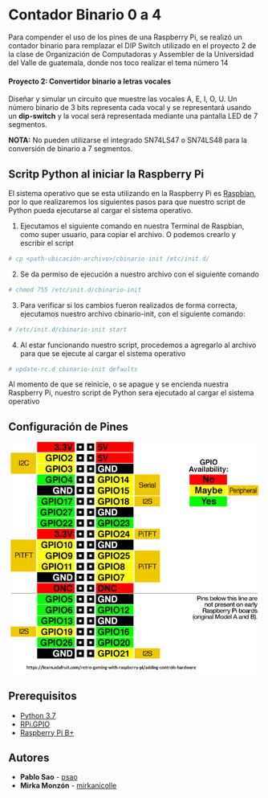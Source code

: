 # Contador Binario 0 a 4
Para compender el uso de los pines de una Raspberry Pi, se realizó un contador binario para remplazar el DIP Switch utilizado en el proyecto 2 de la clase de Organización de Computadoras y Assembler de la Universidad del Valle de guatemala, donde nos toco realizar el tema número 14

#### Proyecto 2: Convertidor binario a letras vocales
Diseñar y simular un circuito que muestre las vocales A, E, I, O, U. Un número binario de 3 bits representa cada vocal y se representará usando un **dip-switch** y la vocal será representada mediante una pantalla LED de 7 segmentos.

**NOTA:** No pueden utilizarse el integrado SN74LS47 o SN74LS48 para la conversión de binario a 7 segmentos.

## Scritp Python al iniciar la Raspberry Pi
El sistema operativo que se esta utilizando en la Raspberry Pi es [Raspbian](https://www.raspberrypi.org/downloads/raspbian/), por lo que realizaremos los siguientes pasos para que nuestro script de Python pueda ejecutarse al cargar el sistema operativo.

1. Ejecutamos el siguiente comando en nuestra Terminal de Raspbian, como super usuario, para copiar el archivo. O podemos crearlo y escribir el script 

```bash
# cp <path-ubicación-archivo>/cbinario-init /etc/init.d/
```

2. Se da permiso de ejecución a nuestro archivo con el siguiente comando

```bash
# chmod 755 /etc/init.d/cbinario-init
```

3. Para verificar si los cambios fueron realizados de forma correcta, ejecutamos nuestro archivo cbinario-init, con el siguiente comando:

```bash
# /etc/init.d/cbinario-init start
```
4. Al estar funcionando nuestro script, procedemos a agregarlo al archivo para que se ejecute al cargar el sistema operativo

```bash
# update-rc.d cbinario-init defaults
```

Al momento de que se reinicie, o se apague y se encienda nuestra Raspberry Pi, nuestro script de Python sera ejecutado al cargar el sistema operativo

## Configuración de Pines

![Pines de Raspberry Pi](/img/headers.png)

## Prerequisitos

* [Python 3.7](https://www.python.org/downloads/release/python-370/)
* [RPi.GPIO](https://pypi.org/project/RPi.GPIO/)
* [Raspberry Pi B+](https://www.raspberrypi.org/products/raspberry-pi-1-model-b-plus/)

## Autores

* **Pablo Sao** - [psao](https://github.com/psao)
* **Mirka Monzón** - [mirkanicolle](https://github.com/mirkanicolle)
